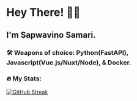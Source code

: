 # Hey There! 👋🏾

## I'm Sapwavino Samari. 

### 🛠 Weapons of choice: Python(FastAPI), Javascript(Vue.js/Nuxt/Node), & Docker.

### :fire: My Stats:

[![GitHub Streak](http://github-readme-streak-stats.herokuapp.com?user=sapwavino&theme=transparent&background=000000&stars=false)](https://git.io/streak-stats)
<br/>
